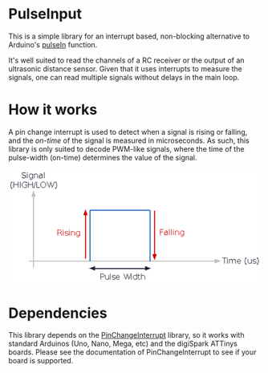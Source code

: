# PulseInput
This is a simple library for an interrupt based, non-blocking alternative to Arduino's [pulseIn](https://reference.arduino.cc/reference/cs/language/functions/advanced-io/pulsein/) function. 

It's well suited to read the channels of a RC receiver or the output of an ultrasonic distance sensor. Given that it uses interrupts to measure the signals, one can read multiple signals without delays in the main loop.  

# How it works
A pin change interrupt is used to detect when a signal is rising or falling, and the _on-time_ of the signal is measured in microseconds. As such, this library is only suited to decode PWM-like signals, where the time of the pulse-width (on-time) determines the value of the signal.

![image](diagram.png)

# Dependencies
This library depends on the [PinChangeInterrupt](https://github.com/NicoHood/PinChangeInterrupt) library, so it works with standard Arduinos (Uno, Nano, Mega, etc) and the digiSpark ATTinys boards. Please see the documentation of PinChangeInterrupt to see if your board is supported.

